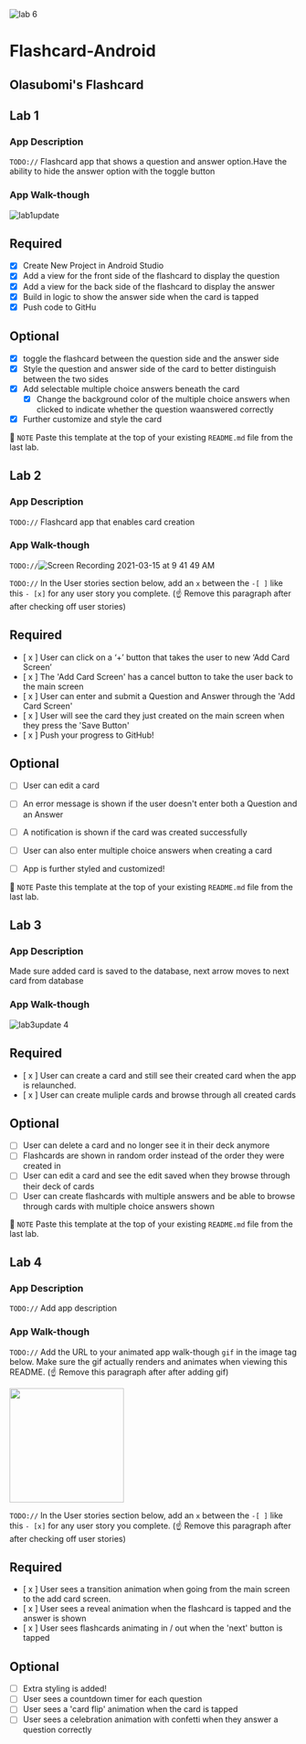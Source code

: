 ![lab 6](https://user-images.githubusercontent.com/67253470/112697390-6a32a380-8e55-11eb-8cdb-6b29f7b2aa0f.gif)

# Flashcard-Android
## Olasubomi's Flashcard


## Lab 1

### App Description
`TODO://` Flashcard app that shows a question and answer option.Have the ability to hide the answer option with the toggle button

### App Walk-though


![lab1update](https://user-images.githubusercontent.com/67253470/109397404-feaff180-78fb-11eb-9795-b820412503da.gif)



## Required
- [x] Create New Project in Android Studio
- [x] Add a view for the front side of the flashcard to display the question
- [x] Add a view for the back side of the flashcard to display the answer
- [x] Build in logic to show the answer side when the card is tapped
- [x] Push code to GitHu
## Optional
- [x] toggle the flashcard between the question side and the answer side
- [x] Style the question and answer side of the card to better distinguish between the two sides
- [x] Add selectable multiple choice answers beneath the card
   - [x] Change the background color of the multiple choice answers when clicked to indicate whether the question waanswered correctly
- [x] Further customize and style the card

📝 `NOTE` Paste this template at the top of your existing `README.md` file from the last lab.

## Lab 2

### App Description
`TODO://` Flashcard app that enables card creation

### App Walk-though
`TODO://`![Screen Recording 2021-03-15 at 9 41 49 AM](https://user-images.githubusercontent.com/67253470/111172049-7c6a3300-8573-11eb-887f-c4111edc13de.gif)


`TODO://` In the User stories section below, add an `x` between the `-[ ]` like this `- [x]` for any user story you complete. (☝️ Remove this paragraph after after checking off user stories)

## Required
- [ x ] User can click on a ‘+’ button that takes the user to new ‘Add Card Screen’
- [ x ] The 'Add Card Screen' has a cancel button to take the user back to the main screen
- [ x ] User can enter and submit a Question and Answer through the 'Add Card Screen'
- [ x ] User will see the card they just created on the main screen when they press the 'Save Button'
- [ x ] Push your progress to GitHub!

## Optional
- [ ] User can edit a card
- [ ] An error message is shown if the user doesn't enter both a Question and an Answer
- [ ] A notification is shown if the card was created successfully
- [ ] User can also enter multiple choice answers when creating a card
- [ ] App is further styled and customized!


📝 `NOTE` Paste this template at the top of your existing `README.md` file from the last lab.

## Lab 3

### App Description
 Made sure added card is saved to the database, next arrow moves to next card from database


### App Walk-though
![lab3update 4](https://user-images.githubusercontent.com/67253470/112217290-75d16080-8bf0-11eb-9235-392c49a1726f.gif)




## Required
- [ x ] User can create a card and still see their created card when the app is relaunched.
- [ x ] User can create muliple cards and browse through all created cards

## Optional
- [ ] User can delete a card and no longer see it in their deck anymore
- [ ] Flashcards are shown in random order instead of the order they were created in
- [ ] User can edit a card and see the edit saved when they browse through their deck of cards
- [ ] User can create flashcards with multiple answers and be able to browse through cards with multiple choice answers shown

📝 `NOTE` Paste this template at the top of your existing `README.md` file from the last lab.

## Lab 4

### App Description
`TODO://` Add app description

### App Walk-though
`TODO://` Add the URL to your animated app walk-though `gif` in the image tag below. Make sure the gif actually renders and animates when viewing this README. (☝️ Remove this paragraph after after adding gif)

<img src = [lab6](https://user-images.githubusercontent.com/67253470/112697544-c7c6f000-8e55-11eb-9438-e5b39ed80508.gif) width=200><br>

`TODO://` In the User stories section below, add an `x` between the `-[ ]` like this `- [x]` for any user story you complete. (☝️ Remove this paragraph after after checking off user stories)

## Required
- [ x ] User sees a transition animation when going from the main screen to the add card screen.
- [ x ] User sees a reveal animation when the flashcard is tapped and the answer is shown
- [ x ] User sees flashcards animating in / out when the 'next' button is tapped

## Optional
- [ ] Extra styling is added!
- [ ] User sees a countdown timer for each question
- [ ] User sees a 'card flip' animation when the card is tapped
- [ ] User sees a celebration animation with confetti when they answer a question correctly
